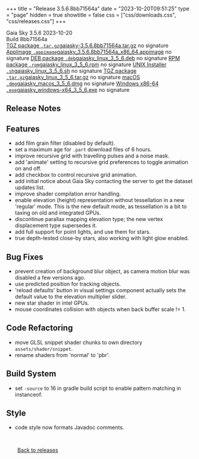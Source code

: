 +++
title = "Release 3.5.6.8bb71564a"
date = "2023-10-20T09:51:25"
type = "page"
hidden = true
showtitle = false
css = ["css/downloads.css", "css/releases.css"]
+++

<div class="download-container">
<div id="download-title">
<i class="i mdi:tag"></i>
Gaia Sky <span class="downloads-version">3.5.6</span> 
<time class="downloads-releasedate" datetime="2023-10-20T09:51:25" title="Published: 2023-10-20T09:51:25"><i class="i mdi:calendar"></i> 2023-10-20</time>
<div class="downloads-build">Build 8bb71564a</div></div>
<div class="download-section">
<a href="https://gaia.ari.uni-heidelberg.de/gaiasky/releases/3.5.6.8bb71564a/gaiasky-3.5.6.8bb71564a.tar.gz" class="download-button"><i class="i mdi:zip-box"></i> TGZ package <code>.tar.gz</code><span class="download-sub">gaiasky-3.5.6.8bb71564a.tar.gz</span></a>
<span class="signature">no signature</span>
<a href="https://gaia.ari.uni-heidelberg.de/gaiasky/releases/3.5.6.8bb71564a/gaiasky_3.5.6.8bb71564a_x86_64.appimage" class="download-button"><i class="i material-symbols:box"></i> AppImage <code>.appimage</code><span class="download-sub">gaiasky_3.5.6.8bb71564a_x86_64.appimage</span></a>
<span class="signature">no signature</span>
<a href="https://gaia.ari.uni-heidelberg.de/gaiasky/releases/3.5.6.8bb71564a/gaiasky_linux_3_5_6.deb" class="download-button"><i class="i mdi:debian"></i> DEB package <code>.deb</code><span class="download-sub">gaiasky_linux_3_5_6.deb</span></a>
<span class="signature">no signature</span>
<a href="https://gaia.ari.uni-heidelberg.de/gaiasky/releases/3.5.6.8bb71564a/gaiasky_linux_3_5_6.rpm" class="download-button"><i class="i mdi:fedora"></i> RPM package <code>.rpm</code><span class="download-sub">gaiasky_linux_3_5_6.rpm</span></a>
<span class="signature">no signature</span>
<a href="https://gaia.ari.uni-heidelberg.de/gaiasky/releases/3.5.6.8bb71564a/gaiasky_linux_3_5_6.sh" class="download-button"><i class="i token:unix"></i> UNIX Installer <code>.sh</code><span class="download-sub">gaiasky_linux_3_5_6.sh</span></a>
<span class="signature">no signature</span>
<a href="https://gaia.ari.uni-heidelberg.de/gaiasky/releases/3.5.6.8bb71564a/gaiasky_linux_3_5_6.tar.gz" class="download-button"><i class="i mdi:zip-box"></i> TGZ package <code>.tar.gz</code><span class="download-sub">gaiasky_linux_3_5_6.tar.gz</span></a>
<span class="signature">no signature</span>
<a href="https://gaia.ari.uni-heidelberg.de/gaiasky/releases/3.5.6.8bb71564a/gaiasky_macos_3_5_6.dmg" class="download-button"><i class="i fa6-brands:apple"></i> macOS <code>.dmg</code><span class="download-sub">gaiasky_macos_3_5_6.dmg</span></a>
<span class="signature">no signature</span>
<a href="https://gaia.ari.uni-heidelberg.de/gaiasky/releases/3.5.6.8bb71564a/gaiasky_windows-x64_3_5_6.exe" class="download-button"><i class="i fa6-brands:windows"></i> Windows x86-64 <code>.exe</code><span class="download-sub">gaiasky_windows-x64_3_5_6.exe</span></a>
<span class="signature">no signature</span>
</div>
</div>

<section class="release-notes">

# Release Notes


## Features
- add film grain filter (disabled by default).
- set a maximum age for `.part` download files of 6 hours.
- improve recursive grid with travelling pulses and a noise mask.
- add 'animate' setting to recursive grid preferences to toggle animation on and off.
- add checkbox to control recursive grid animation.
- add initial notice about Gaia Sky contacting the server to get the dataset updates list.
- improve shader compilation error handling.
- enable elevation (height) representation without tessellation in a new 'regular' mode. This is the new default mode, as tessellation is a bit to taxing on old and integrated GPUs.
- discontinue parallax mapping elevation type; the new vertex displacement type supersedes it.
- add full support for point lights, and use them for stars.
- true depth-tested close-by stars, also working with light glow enabled.

## Bug Fixes
- prevent creation of background blur object, as camera motion blur was disabled a few versions ago.
- use predicted position for tracking objects.
- 'reload defaults' button in visual settings component actually sets the default value to the elevation multiplier slider.
- new star shader in intel GPUs.
- mouse coordinates collision with objects when back buffer scale != 1.

## Code Refactoring
- move GLSL snippet shader chunks to own directory `assets/shader/snippet`.
- rename shaders from 'normal' to 'pbr'.

## Build System
- set `-source` to 16 in gradle build script to enable pattern matching in instanceof.

## Style
- code style now formats Javadoc comments.
</section>


<p class="center-text" style="padding: 30px;"><a href="/downloads/releases"><i class="i mdi:arrow-left-bold-circle"></i> Back to releases</a>
</p>
